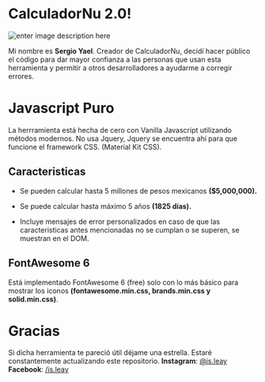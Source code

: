 ﻿# CalculadorNu 2.0!
![enter image description here](https://i.ibb.co/Hh8fj3C/nugit.png)

Mi nombre es **Sergio Yael**. Creador de CalculadorNu, decidí hacer público el código para dar mayor confianza a las personas que usan esta herramienta y permitir a otros desarrolladores a ayudarme a corregir errores.


# Javascript Puro

La herrramienta está hecha de cero con Vanilla Javascript utilizando métodos modernos. No usa Jquery, Jquery se encuentra ahí para que funcione el framework CSS. (Material Kit CSS).

## Caracteristicas

 - Se pueden calcular hasta 5 millones de pesos mexicanos **($5,000,000).**
 - 
   Se puede calcular hasta máximo 5 años **(1825 días).**
  
 - Incluye mensajes de error personalizados en caso de que las
   caracteristicas antes mencionadas no se cumplan o se superen, se
   muestran en el DOM.

## FontAwesome 6

Está implementado FontAwesome 6 (free) solo con lo más básico para mostrar los iconos **(fontawesome.min.css, brands.min.css y solid.min.css)**.

# Gracias
Si dicha herramienta te pareció útil déjame una estrella. Estaré constantemente actualizando este repositorio.
**Instagram**: [@is.leay](https://instagram.com/is.leay)
**Facebook**: [/is.leay](https://www.facebook.com/is.leay/)

